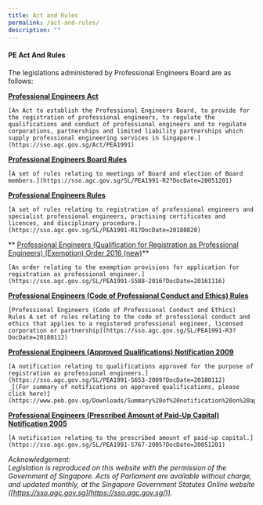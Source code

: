 ```yaml
---
title: Act and Rules
permalink: /act-and-rules/
description: ""
---
```

#### PE Act And Rules

The legislations administered by Professional Engineers Board are as follows:

**[Professional Engineers Act](https://sso.agc.gov.sg/Act/PEA1991)**
    
    [An Act to establish the Professional Engineers Board, to provide for the registration of professional engineers, to regulate the qualifications and conduct of professional engineers and to regulate corporations, partnerships and limited liability partnerships which supply professional engineering services in Singapore.](https://sso.agc.gov.sg/Act/PEA1991)
    

  

**[Professional Engineers Board Rules](https://sso.agc.gov.sg/SL/PEA1991-R2?DocDate=20051201)**
    
    [A set of rules relating to meetings of Board and election of Board members.](https://sso.agc.gov.sg/SL/PEA1991-R2?DocDate=20051201)
    

  

**[Professional Engineers Rules](https://sso.agc.gov.sg/SL/PEA1991-R1?DocDate=20180820)**
    
    [A set of rules relating to registration of professional engineers and specialist professional engineers, practising certificates and licences, and disciplinary procedure.](https://sso.agc.gov.sg/SL/PEA1991-R1?DocDate=20180820)
    

  

** [Professional Engineers (Qualification for Registration as Professional Engineers) (Exemption) Order 2016 (new)](https://sso.agc.gov.sg/SL/PEA1991-S588-2016?DocDate=20161116)**
    
    [An order relating to the exemption provisions for application for registration as professional engineer.](https://sso.agc.gov.sg/SL/PEA1991-S588-2016?DocDate=20161116)
    

  

**[Professional Engineers (Code of Professional Conduct and Ethics) Rules](https://sso.agc.gov.sg/SL/PEA1991-R3?DocDate=20180112)**
    
    [Professional Engineers (Code of Professional Conduct and Ethics) Rules A set of rules relating to the code of professional conduct and ethics that applies to a registered professional engineer, licensed corporation or partnership](https://sso.agc.gov.sg/SL/PEA1991-R3?DocDate=20180112)
    

  

**[Professional Engineers (Approved Qualifications) Notification 2009](https://sso.agc.gov.sg/SL/PEA1991-S653-2009?DocDate=20180112)**
    
    [A notification relating to qualifications approved for the purpose of registration as professional engineers.](https://sso.agc.gov.sg/SL/PEA1991-S653-2009?DocDate=20180112)  
    _[(For summary of notifications on approved qualifications, please click here)](https://www.peb.gov.sg/Downloads/Summary%20of%20notification%20on%20approved%20qualifications%202009_2017.pdf)_  
    

  

**[Professional Engineers (Prescribed Amount of Paid-Up Capital) Notification 2005](https://sso.agc.gov.sg/SL/PEA1991-S767-2005?DocDate=20051201)**
    
    [A notification relating to the prescribed amount of paid-up capital.](https://sso.agc.gov.sg/SL/PEA1991-S767-2005?DocDate=20051201)
    

  

_Acknowledgement:  
Legislation is reproduced on this website with the permission of the Government of Singapore. Acts of Parliament are available without charge, and updated monthly, at the Singapore Government Statutes Online website ([https://sso.agc.gov.sg](https://sso.agc.gov.sg/))._